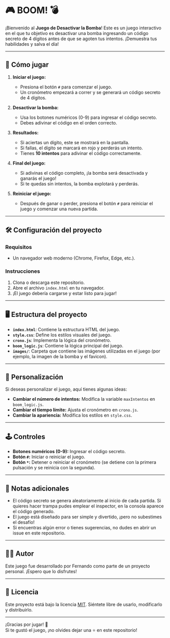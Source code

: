 # 🎮 BOOM! 💣

¡Bienvenido al **Juego de Desactivar la Bomba**! Este es un juego interactivo en el que tu objetivo es desactivar una bomba ingresando un código secreto de 4 dígitos antes de que se agoten tus intentos. ¡Demuestra tus habilidades y salva el día!

---

## 🚀 Cómo jugar

1. **Iniciar el juego:**
   - Presiona el botón `#` para comenzar el juego.
   - Un cronómetro empezará a correr y se generará un código secreto de 4 dígitos.

2. **Desactivar la bomba:**
   - Usa los botones numéricos (0-9) para ingresar el código secreto.
   - Debes adivinar el código en el orden correcto.

3. **Resultados:**
   - Si aciertas un dígito, este se mostrará en la pantalla.
   - Si fallas, el dígito se marcará en rojo y perderás un intento.
   - Tienes **10 intentos** para adivinar el código correctamente.

4. **Final del juego:**
   - Si adivinas el código completo, ¡la bomba será desactivada y ganarás el juego!
   - Si te quedas sin intentos, la bomba explotará y perderás.

5. **Reiniciar el juego:**
   - Después de ganar o perder, presiona el botón `#` para reiniciar el juego y comenzar una nueva partida.

---

## 🛠️ Configuración del proyecto

### Requisitos
- Un navegador web moderno (Chrome, Firefox, Edge, etc.).

### Instrucciones
1. Clona o descarga este repositorio.
2. Abre el archivo `index.html` en tu navegador.
3. ¡El juego debería cargarse y estar listo para jugar!

---

## 🖥️ Estructura del proyecto

- **`index.html`**: Contiene la estructura HTML del juego.
- **`style.css`**: Define los estilos visuales del juego.
- **`crono.js`**: Implementa la lógica del cronómetro.
- **`boom_logic.js`**: Contiene la lógica principal del juego.
- **`images/`**: Carpeta que contiene las imágenes utilizadas en el juego (por ejemplo, la imagen de la bomba y el favicon).

---

## 🎨 Personalización

Si deseas personalizar el juego, aquí tienes algunas ideas:
- **Cambiar el número de intentos:** Modifica la variable `maxIntentos` en `boom_logic.js`.
- **Cambiar el tiempo límite:** Ajusta el cronómetro en `crono.js`.
- **Cambiar la apariencia:** Modifica los estilos en `style.css`.


---

## 🕹️ Controles

- **Botones numéricos (0-9):** Ingresar el código secreto.
- **Botón `#`:** Iniciar o reiniciar el juego.
- **Botón `*`:** Detener o reiniciar el cronómetro (se detiene con la primera pulsación y se reinicia con la segunda).

---

## 📝 Notas adicionales

- El código secreto se genera aleatoriamente al inicio de cada partida. Si quieres hacer trampa pudes emplear el inspector, en la consola aparece el código generado. 
- El juego está diseñado para ser simple y divertido, ¡pero no subestimes el desafío!
- Si encuentras algún error o tienes sugerencias, no dudes en abrir un issue en este repositorio.

---

## 👨‍💻 Autor

Este juego fue desarrollado por Fernando como parte de un proyecto personal. ¡Espero que lo disfrutes!

---

## 📄 Licencia

Este proyecto está bajo la licencia [MIT](LICENSE). Siéntete libre de usarlo, modificarlo y distribuirlo.

---

¡Gracias por jugar! 🎉  
Si te gustó el juego, ¡no olvides dejar una ⭐ en este repositorio!
